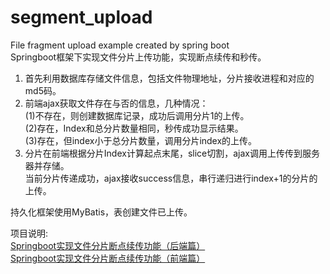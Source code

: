 # segment_upload
File fragment upload example created by spring boot</br>
Springboot框架下实现文件分片上传功能，实现断点续传和秒传。
1.	首先利用数据库存储文件信息，包括文件物理地址，分片接收进程和对应的md5码。
2.	前端ajax获取文件存在与否的信息，几种情况：</br>
    (1)不存在，则创建数据库记录，成功后调用分片1的上传。</br>
    (2)存在，Index和总分片数量相同，秒传成功显示结果。</br>
    (3)存在，但index小于总分片数量，调用分片index的上传。
3.	分片在前端根据分片Index计算起点末尾，slice切割，ajax调用上传传到服务器并存储。</br>
    当前分片传递成功，ajax接收success信息，串行递归进行index+1的分片的上传。</br>

持久化框架使用MyBatis，表创建文件已上传。</br>

项目说明:</br>
[Springboot实现文件分片断点续传功能（后端篇）](https://blog.csdn.net/qq_41733192/article/details/123782427)</br>
[Springboot实现文件分片断点续传功能（前端篇）](https://blog.csdn.net/qq_41733192/article/details/123783292)</br>

